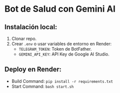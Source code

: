 # Bot de Salud con Gemini AI

## Instalación local:
1. Clonar repo.
2. Crear `.env` o usar variables de entorno en Render:
   - `TELEGRAM_TOKEN`: Token de BotFather.
   - `GEMINI_API_KEY`: API Key de Google AI Studio.

## Deploy en Render:
- Build Command: `pip install -r requirements.txt`
- Start Command: `bash start.sh`
